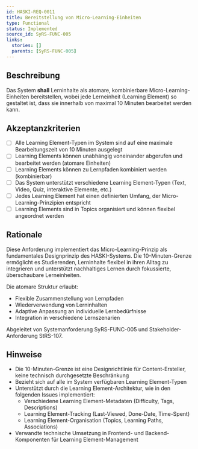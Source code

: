 ```yaml
---
id: HASKI-REQ-0011
title: Bereitstellung von Micro-Learning-Einheiten
type: Functional
status: Implemented
source_id: SyRS-FUNC-005
links:
  stories: []
  parents: [SyRS-FUNC-005]
---
```


## Beschreibung

Das System **shall** Lerninhalte als atomare, kombinierbare Micro-Learning-Einheiten bereitstellen, wobei jede Lerneinheit (Learning Element) so gestaltet ist, dass sie innerhalb von maximal 10 Minuten bearbeitet werden kann.

## Akzeptanzkriterien

- [ ] Alle Learning Element-Typen im System sind auf eine maximale Bearbeitungszeit von 10 Minuten ausgelegt
- [ ] Learning Elements können unabhängig voneinander abgerufen und bearbeitet werden (atomare Einheiten)
- [ ] Learning Elements können zu Lernpfaden kombiniert werden (kombinierbar)
- [ ] Das System unterstützt verschiedene Learning Element-Typen (Text, Video, Quiz, interaktive Elemente, etc.)
- [ ] Jedes Learning Element hat einen definierten Umfang, der Micro-Learning-Prinzipien entspricht
- [ ] Learning Elements sind in Topics organisiert und können flexibel angeordnet werden

## Rationale

Diese Anforderung implementiert das Micro-Learning-Prinzip als fundamentales Designprinzip des HASKI-Systems. Die 10-Minuten-Grenze ermöglicht es Studierenden, Lerninhalte flexibel in ihren Alltag zu integrieren und unterstützt nachhaltiges Lernen durch fokussierte, überschaubare Lerneinheiten.

Die atomare Struktur erlaubt:
- Flexible Zusammenstellung von Lernpfaden
- Wiederverwendung von Lerninhalten
- Adaptive Anpassung an individuelle Lernbedürfnisse
- Integration in verschiedene Lernszenarien

Abgeleitet von Systemanforderung SyRS-FUNC-005 und Stakeholder-Anforderung StRS-107.

## Hinweise

- Die 10-Minuten-Grenze ist eine Designrichtlinie für Content-Ersteller, keine technisch durchgesetzte Beschränkung
- Bezieht sich auf alle im System verfügbaren Learning Element-Typen
- Unterstützt durch die Learning Element-Architektur, wie in den folgenden Issues implementiert:
  - Verschiedene Learning Element-Metadaten (Difficulty, Tags, Descriptions)
  - Learning Element-Tracking (Last-Viewed, Done-Date, Time-Spent)
  - Learning Element-Organisation (Topics, Learning Paths, Associations)
- Verwandte technische Umsetzung in Frontend- und Backend-Komponenten für Learning Element-Management
